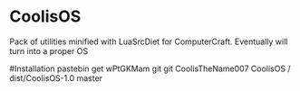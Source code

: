 CoolisOS
========

Pack of utilities minified with LuaSrcDiet for ComputerCraft. Eventually will turn into a proper OS

#Installation
    pastebin get wPtGKMam git
    git CoolisTheName007 CoolisOS / dist/CoolisOS-1.0 master
